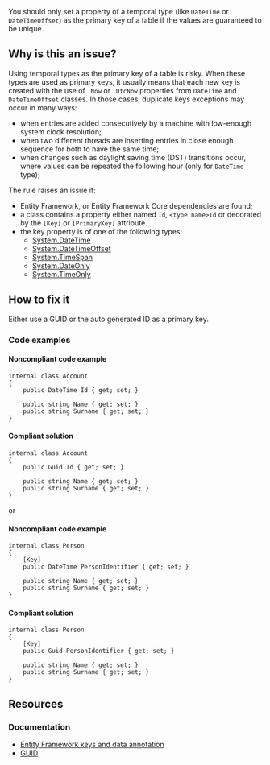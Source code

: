 You should only set a property of a temporal type (like `DateTime` or `DateTimeOffset`) as the primary key of a table if the
values are guaranteed to be unique.

## Why is this an issue?

Using temporal types as the primary key of a table is risky. When these types are used as primary keys, it usually means that each new key is
created with the use of `.Now` or `.UtcNow` properties from `DateTime` and `DateTimeOffset` classes. In
those cases, duplicate keys exceptions may occur in many ways:

-  when entries are added consecutively by a machine with low-enough system clock resolution;
-  when two different threads are inserting entries in close enough sequence for both to have the same time;
-  when changes such as daylight saving time (DST) transitions occur, where values can be repeated the following hour (only for
  `DateTime` type);

The rule raises an issue if:

-  Entity Framework, or Entity Framework Core dependencies are found;
-  a class contains a property either named `Id`, `<type name>Id` or decorated by the `[Key]` or
  `[PrimaryKey]` attribute.
-  the key property is of one of the following types:
    - [System.DateTime](https://learn.microsoft.com/en-us/dotnet/api/system.datetime)
    - [System.DateTimeOffset](https://learn.microsoft.com/en-us/dotnet/api/system.datetimeoffset)
    - [System.TimeSpan](https://learn.microsoft.com/en-us/dotnet/api/system.timespan)
    - [System.DateOnly](https://learn.microsoft.com/en-us/dotnet/api/system.dateonly)
    - [System.TimeOnly](https://learn.microsoft.com/en-us/dotnet/api/system.timeonly)

## How to fix it

Either use a GUID or the auto generated ID as a primary key.

### Code examples

#### Noncompliant code example

    internal class Account
    {
        public DateTime Id { get; set; }
    
        public string Name { get; set; }
        public string Surname { get; set; }
    }

#### Compliant solution

    internal class Account
    {
        public Guid Id { get; set; }
    
        public string Name { get; set; }
        public string Surname { get; set; }
    }

or

#### Noncompliant code example

    internal class Person
    {
        [Key]
        public DateTime PersonIdentifier { get; set; }
    
        public string Name { get; set; }
        public string Surname { get; set; }
    }

#### Compliant solution

    internal class Person
    {
        [Key]
        public Guid PersonIdentifier { get; set; }
    
        public string Name { get; set; }
        public string Surname { get; set; }
    }

## Resources

### Documentation

-  [Entity Framework keys and data annotation](https://learn.microsoft.com/en-us/ef/core/modeling/keys?tabs=data-annotations)
-  [GUID](https://learn.microsoft.com/en-us/dotnet/api/system.guid)